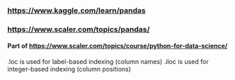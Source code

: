 ### https://www.kaggle.com/learn/pandas

### https://www.scaler.com/topics/pandas/
#### Part of https://www.scaler.com/topics/course/python-for-data-science/





.loc is used for label-based indexing (column names)
.iloc is used for integer-based indexing (column positions)